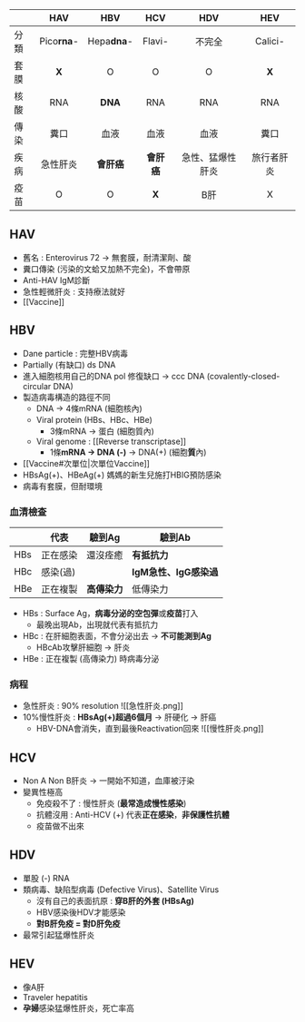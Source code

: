 |      | HAV          | HBV          | HCV        | HDV              | HEV         |
|------|:--------------:|:--------------:|:------------:|:------------------:|:-------------:|
| 分類 | Pico**rna**- | Hepa**dna**- | Flavi- |      不完全      | Calici- |
| 套膜 |       **X**      |       O      |      O     |         O        |      **X**      |
| 核酸 |      RNA     |      **DNA**     |     RNA    |        RNA       |     RNA     |
| 傳染 |     糞口     |     血液     |    血液    |       血液       |     糞口    |
| 疾病 |   急性肝炎   |    **會肝癌**    |   **會肝癌**   | 急性、猛爆性肝炎 |   旅行者肝炎  |
| 疫苗 |       O      |       O      |      **X**     |        B肝       |      X      |
## HAV
- 舊名 : Enterovirus 72 -> 無套膜，耐清潔劑、酸
- 糞口傳染 (污染的文蛤又加熱不完全)，不會帶原
- Anti-HAV IgM診斷
- 急性輕微肝炎 : 支持療法就好
- [[Vaccine]]
## HBV
- Dane particle : 完整HBV病毒
- Partially (有缺口) ds DNA
- 進入細胞核用自己的DNA pol 修復缺口 -> ccc DNA (covalently-closed-circular DNA)
- 製造病毒構造的路徑不同
	- DNA -> 4條mRNA (細胞核內)
	- Viral protein (HBs、HBc、HBe)
		- 3條mRNA -> 蛋白 (細胞質內)
	- Viral genome : [[Reverse transcriptase]]
		- 1條**mRNA -> DNA (-)** -> DNA(+) (細胞**質**內)
- [[Vaccine#次單位|次單位Vaccine]]
- HBsAg(+)、HBeAg(+) 媽媽的新生兒施打HBIG預防感染
- 病毒有套膜，但耐環境
### 血清檢查
|     | 代表     | 驗到Ag       | 驗到Ab                 |
|-----|----------|----------|--------------------|
| HBs | 正在感染   | 還沒痊癒     | **有抵抗力**           |
| HBc | 感染(過) |     | **IgM急性、IgG感染過** |
| HBe | 正在複製   | **高傳染力** | 低傳染力           |
- HBs : Surface Ag，**病毒分泌的空包彈**或**疫苗**打入
	- 最晚出現Ab，出現就代表有抵抗力
- HBc : 在肝細胞表面，不會分泌出去 -> **不可能測到Ag**
	- HBcAb攻擊肝細胞 -> 肝炎
- HBe : 正在複製 (高傳染力) 時病毒分泌
### 病程
- 急性肝炎 : 90% resolution
![[急性肝炎.png]]
- 10%慢性肝炎 : **HBsAg(+)超過6個月** -> 肝硬化 -> 肝癌
	- HBV-DNA會消失，直到最後Reactivation回來
![[慢性肝炎.png]]
## HCV
- Non A Non B肝炎 -> 一開始不知道，血庫被汙染
- 變異性極高
	- 免疫殺不了 : 慢性肝炎 (**最常造成慢性感染**)
	- 抗體沒用 : Anti-HCV (+) 代表**正在感染**，**非保護性抗體**
	- 疫苗做不出來
## HDV
- 單股 (-) RNA
- 類病毒、缺陷型病毒 (Defective Virus)、Satellite Virus
	- 沒有自己的表面抗原 : **穿B肝的外套 (HBsAg)**
	- HBV感染後HDV才能感染
	- **對B肝免疫 = 對D肝免疫**
- 最常引起猛爆性肝炎
## HEV
- 像A肝
- Traveler hepatitis
- **孕婦**感染猛爆性肝炎，死亡率高
